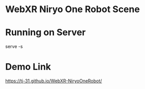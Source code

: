# WebXR Niryo One Robot Scene

# Running on Server
serve -s

# Demo Link
https://tj-31.github.io/WebXR-NiryoOneRobot/